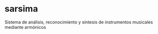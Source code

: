 # sarsima
Sistema de análisis, reconocimiento y síntesis de instrumentos musicales mediante armónicos
